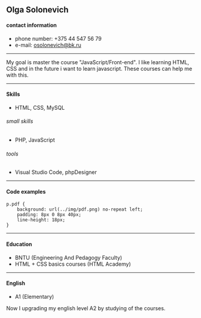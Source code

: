 ## Olga Solonevich
#### contact information
- phone number: +375 44 547 56 79 
- e-mail: osolonevich@bk.ru
---
My goal is master the course "JavaScript/Front-end". I like learning HTML, CSS and in the future i want to learn javascript. These courses can help me with this. 

---
#### Skills
- HTML, CSS, MySQL
###### small skills
- PHP, JavaScript
###### tools
- Visual Studio Code, phpDesigner 

---
#### Code examples
```
p.pdf {
    background: url(../img/pdf.png) no-repeat left;  
    padding: 8px 0 8px 40px; 
    line-height: 18px; 
}
```
---
#### Education
- BNTU (Engineering And Pedagogy Faculty)
- HTML + CSS basics courses (HTML Academy)
---
#### English
- A1 (Elementary)

Now I upgrading my english level A2 by studying of the courses.